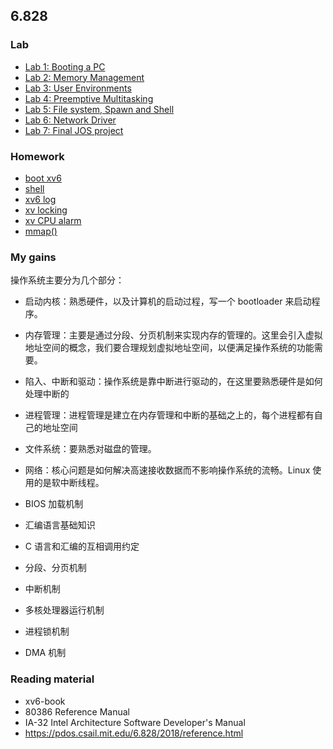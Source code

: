 ## 6.828

### Lab

-   [Lab 1: Booting a PC](./Lab%201:%20Booting%20a%20PC.md)
-   [Lab 2: Memory Management](./Lab%202:%20Memory%20Management.md)
-   [Lab 3: User Environments](./Lab%203:%20User%20Environments.md)
-   [Lab 4: Preemptive Multitasking](./Lab%204:%20Preemptive%20Multitasking.md)
-   [Lab 5: File system, Spawn and Shell](./Lab%205:%20File%20system%2C%20Spawn%20and%20Shell.md)
-   [Lab 6: Network Driver](./Lab%206:%20Network%20Driver.md)
-   [Lab 7: Final JOS project](./Lab%207:%20Final%20JOS%20project.md)

### Homework

-   [boot xv6](./Homework:%20boot%20xv6.md)
-   [shell](./Homework:%20shell.md)
-   [xv6 log]()
-   [xv locking]()
-   [xv CPU alarm]()
-   [mmap()]()

### My gains

操作系统主要分为几个部分：

-   启动内核：熟悉硬件，以及计算机的启动过程，写一个 bootloader 来启动程序。
-   内存管理：主要是通过分段、分页机制来实现内存的管理的。这里会引入虚拟地址空间的概念，我们要合理规划虚拟地址空间，以便满足操作系统的功能需要。
-   陷入、中断和驱动：操作系统是靠中断进行驱动的，在这里要熟悉硬件是如何处理中断的
-   进程管理：进程管理是建立在内存管理和中断的基础之上的，每个进程都有自己的地址空间
-   文件系统：要熟悉对磁盘的管理。
-   网络：核心问题是如何解决高速接收数据而不影响操作系统的流畅。Linux 使用的是软中断线程。

-   BIOS 加载机制
-   汇编语言基础知识
-   C 语言和汇编的互相调用约定
-   分段、分页机制
-   中断机制
-   多核处理器运行机制
-   进程锁机制
-   DMA 机制

### Reading material

-   xv6-book
-   80386 Reference Manual
-   IA-32 Intel Architecture Software Developer's Manual
-   https://pdos.csail.mit.edu/6.828/2018/reference.html
